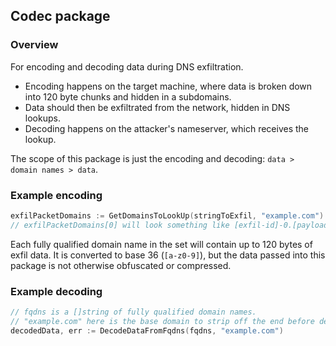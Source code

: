 ## Codec package

### Overview

For encoding and decoding data during DNS exfiltration.
- Encoding happens on the target machine, where data is broken down into 120 byte chunks and hidden in a subdomains.
- Data should then be exfiltrated from the network, hidden in DNS lookups.
- Decoding happens on the attacker's nameserver, which receives the lookup.

The scope of this package is just the encoding and decoding: `data > domain names > data`.

### Example encoding

```go
exfilPacketDomains := GetDomainsToLookUp(stringToExfil, "example.com")
// exfilPacketDomains[0] will look something like [exfil-id]-0.[payload-data].[payload-data].[payload-data].example.com
```

Each fully qualified domain name in the set will contain up to 120 bytes of exfil data. It is converted to base 36 (`[a-z0-9]`), but the data passed into this package is not otherwise obfuscated or compressed.

### Example decoding

```go
// fqdns is a []string of fully qualified domain names.
// "example.com" here is the base domain to strip off the end before decoding them.
decodedData, err := DecodeDataFromFqdns(fqdns, "example.com")
```
